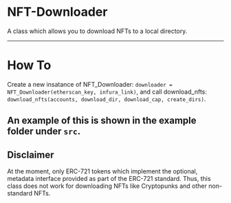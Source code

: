 # NFT-Downloader
A class which allows you to download NFTs to a local directory.

---
# How To
Create a new insatance of NFT_Downloader:
`downloader = NFT_Downloader(etherscan_key, infura_link)`,
and call download_nfts:
`download_nfts(accounts, download_dir, download_cap, create_dirs)`.

An example of this is shown in the example folder under `src`.
---
## Disclaimer
At the moment, only ERC-721 tokens which implement the optional, metadata interface provided as part of the ERC-721 standard. Thus, this class does not work for downloading NFTs like Cryptopunks and other non-standard NFTs.